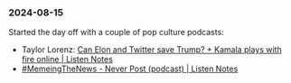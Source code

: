 ### 2024-08-15

Started the day off with a couple of pop culture podcasts:
* Taylor Lorenz: [Can Elon and Twitter save Trump? + Kamala plays with fire online | Listen Notes](https://www.listennotes.com/podcasts/power-user-with/can-elon-and-twitter-save-G5uLpsNBk_6/)
* [#MemeingTheNews - Never Post (podcast) | Listen Notes](https://www.listennotes.com/podcasts/never-post/memeingthenews-KrmbfS-I32z/)



